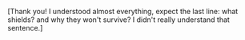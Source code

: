 [Thank you! I understood almost everything, expect the last line: what shields? and why they won't survive? I didn't really understand that sentence.]